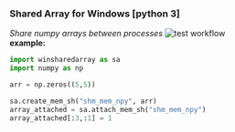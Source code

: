 ### Shared Array for Windows [python 3]
*Share numpy arrays between processes*
![test workflow](https://github.com/imaginary-friend94/SharedNumpyArrayAction/actions/workflows/tests.yml/badge.svg)
<br/>
**example:**
```python
import winsharedarray as sa
import numpy as np

arr = np.zeros((5,5))

sa.create_mem_sh("shm_mem_npy", arr)
array_attached = sa.attach_mem_sh("shm_mem_npy")
array_attached[:3,:1] = 1


